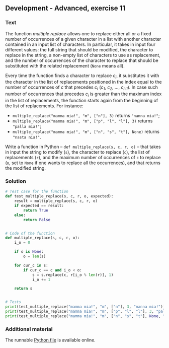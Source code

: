 ## Development - Advanced, exercise 11

### Text
The function *multiple replace* allows one to replace either all or a fixed number of occurrences of a given character in a list with another character contained in an input list of characters. In particular, it takes in input four different values: the full string that should be modified, the character to replace in the string, a non-empty list of characters to use as replacement, and the number of occurrences of the character to replace that should be substituted with the related replacement (`None` means all). 

Every time the function finds a character to replace *c<sub>i</sub>*, it substitutes it with the character in the list of replacements positioned in the index equal to the number of occurrences of *c* that precedes *c<sub>i</sub>* (*c<sub>1</sub>*, *c<sub>2</sub>*, …, *c<sub>i-1</sub>*). In case such number of occurrences that precedes *c<sub>i</sub>* is greater than the maximum index in the list of replacements, the function starts again from the beginning of the list of replacements.
For instance:

* `multiple_replace("mamma mia!", "m", ["n"], 3)` returns `"nanna mia!"`;
* `multiple_replace("mamma mia!", "m", ["p", "l", "l"], 3)` returns `"palla mia!"`;
* `multiple_replace("mamma mia!", "m", ["n", "s", "t"], None)` returns `"nasta nia!"`.

Write a function in Python – `def multiple_replace(s, c, r, o)` – that takes in input the string to modify (`s`), the character to replace (`c`), the list of replacements (`r`), and the maximum number of occurrences of `c` to replace (`o`, set to `None` if one wants to replace all the occurrences), and that returns the modified string.

### Solution
```python
# Test case for the function
def test_multiple_replace(s, c, r, o, expected):
    result = multiple_replace(s, c, r, o)
    if expected == result:
        return True
    else:
        return False


# Code of the function
def multiple_replace(s, c, r, o):
    i_o = 0

    if o is None:
        o = len(s)

    for cur_c in s:
        if cur_c == c and i_o < o:
            s = s.replace(c, r[i_o % len(r)], 1)
            i_o += 1

    return s


# Tests
print(test_multiple_replace("mamma mia!", "m", ["n"], 3, "nanna mia!"))
print(test_multiple_replace("mamma mia!", "m", ["p", "l", "l"], 3, "palla mia!"))
print(test_multiple_replace("mamma mia!", "m", ["n", "s", "t"], None, "nasta nia!"))
``` 

### Additional material
The runnable [Python file](exercise_11.py) is available online.
